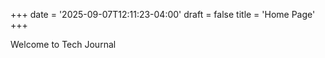 +++
date = '2025-09-07T12:11:23-04:00'
draft = false
title = 'Home Page'
+++

Welcome to Tech Journal

